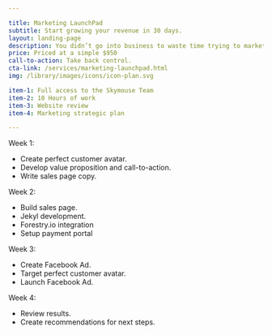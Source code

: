 ```yaml
---

title: Marketing LaunchPad
subtitle: Start growing your revenue in 30 days.
layout: landing-page
description: You didn’t go into business to waste time trying to market your product. You did it because you’re passionate about helping your customers solve a unique problem. 
price: Priced at a simple $950
call-to-action: Take back control.
cta-link: /services/marketing-launchpad.html
img: /library/images/icons/icon-plan.svg

item-1: Full access to the Skymouse Team
item-2: 10 Hours of work
item-3: Website review
item-4: Marketing strategic plan

---
```


Week 1:
- Create perfect customer avatar. 
- Develop value proposition and call-to-action.
- Write sales page copy. 

Week 2:
- Build sales page. 
- Jekyl development.
- Forestry.io integration
- Setup payment portal

Week 3: 
- Create Facebook Ad.
- Target perfect customer avatar.
- Launch Facebook Ad.

Week 4:
- Review results.
- Create recommendations for next steps. 
